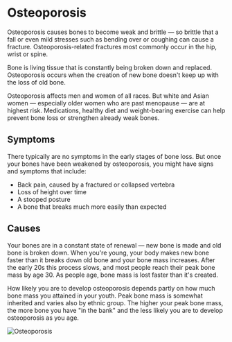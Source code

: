 # Osteoporosis

Osteoporosis causes bones to become weak and brittle — so brittle that a fall or even mild stresses such as bending over or coughing can cause a fracture. Osteoporosis-related fractures most commonly occur in the hip, wrist or spine.

Bone is living tissue that is constantly being broken down and replaced. Osteoporosis occurs when the creation of new bone doesn't keep up with the loss of old bone.

Osteoporosis affects men and women of all races. But white and Asian women — especially older women who are past menopause — are at highest risk. Medications, healthy diet and weight-bearing exercise can help prevent bone loss or strengthen already weak bones.

## Symptoms
There typically are no symptoms in the early stages of bone loss. But once your bones have been weakened by osteoporosis, you might have signs and symptoms that include:

* Back pain, caused by a fractured or collapsed vertebra
* Loss of height over time
* A stooped posture
* A bone that breaks much more easily than expected

## Causes

Your bones are in a constant state of renewal — new bone is made and old bone is broken down. When you're young, your body makes new bone faster than it breaks down old bone and your bone mass increases. After the early 20s this process slows, and most people reach their peak bone mass by age 30. As people age, bone mass is lost faster than it's created.

How likely you are to develop osteoporosis depends partly on how much bone mass you attained in your youth. Peak bone mass is somewhat inherited and varies also by ethnic group. The higher your peak bone mass, the more bone you have "in the bank" and the less likely you are to develop osteoporosis as you age.



![Osteoporosis](https://www.mayoclinic.org/-/media/kcms/gbs/patient-consumer/images/2013/08/26/10/55/ds00128_im02980_mcdc7_osteoporosis-_comparethu_jpg.jpg)



